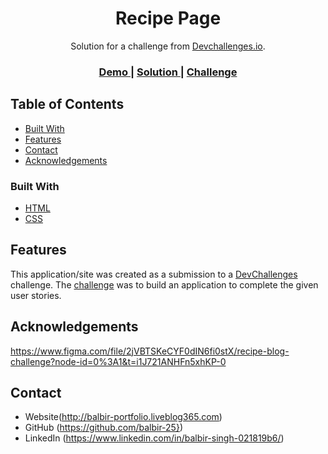 <!-- Please update value in the {}  -->

<h1 align="center">Recipe Page</h1>

<div align="center">
   Solution for a challenge from  <a href="http://devchallenges.io" target="_blank">Devchallenges.io</a>.
</div>

<div align="center">
  <h3>
  <a href="https://balbir-25.github.io/recipe-page">
      Demo
    </a>
    <span> | </span>
    <a href= "https://github.com/balbir-25/recipe-page">
      Solution
    </a>
    <span> | </span>
    <a href="https://devchallenges.io/challenges/wBunSb7FPrIepJZAg0sY">
      Challenge
    </a>
  </h3>
</div>

<!-- TABLE OF CONTENTS -->

## Table of Contents

  - [Built With](#built-with)
- [Features](#features)
- [Contact](#contact)
- [Acknowledgements](#acknowledgements)



### Built With


- [HTML](https://html.com/)
- [CSS](https://html.com/)


## Features



This application/site was created as a submission to a [DevChallenges](https://devchallenges.io/challenges) challenge. The [challenge](https://devchallenges.io/challenges/wBunSb7FPrIepJZAg0sY) was to build an application to complete the given user stories.


## Acknowledgements

https://www.figma.com/file/2jVBTSKeCYF0dIN6fi0stX/recipe-blog-challenge?node-id=0%3A1&t=i1J721ANHFn5xhKP-0

## Contact

- Website(http://balbir-portfolio.liveblog365.com)
- GitHub (https://github.com/balbir-25})
- LinkedIn (https://www.linkedin.com/in/balbir-singh-021819b6/)
